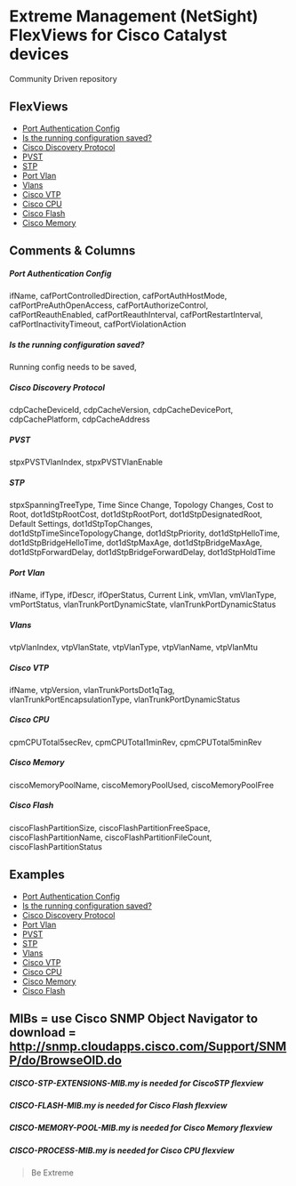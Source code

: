 # Extreme Management (NetSight) FlexViews for Cisco Catalyst devices

Community Driven repository

## FlexViews
* [Port Authentication Config](tpl/CiscoAuth.tpl?raw=true)
* [Is the running configuration saved?](tpl/CiscoConfig.tpl?raw=true)
* [Cisco Discovery Protocol](tpl/CiscoDP.tpl?raw=true)
* [PVST](tpl/CiscoPVST.tpl?raw=true)
* [STP](tpl/CiscoSTP.tpl?raw=true)
* [Port Vlan](tpl/CiscoPVID.tpl?raw=true)
* [Vlans](tpl/CiscoVLANs.tpl?raw=true)
* [Cisco VTP](tpl/CiscoVTP.tpl?raw=true)
* [Cisco CPU](tpl/CiscoCPU.tpl?raw=true)
* [Cisco Flash](tpl/CiscoFlash.tpl?raw=true)
* [Cisco Memory](tpl/CiscoMemory.tpl?raw=true)



## Comments & Columns
##### Port Authentication Config
ifName, cafPortControlledDirection, cafPortAuthHostMode, cafPortPreAuthOpenAccess, cafPortAuthorizeControl, cafPortReauthEnabled, cafPortReauthInterval, cafPortRestartInterval, cafPortInactivityTimeout, cafPortViolationAction

##### Is the running configuration saved?
Running config needs to be saved,

##### Cisco Discovery Protocol
cdpCacheDeviceId, cdpCacheVersion, cdpCacheDevicePort, cdpCachePlatform, cdpCacheAddress

##### PVST
stpxPVSTVlanIndex, stpxPVSTVlanEnable

##### STP
stpxSpanningTreeType, Time Since Change, Topology Changes, Cost to Root, dot1dStpRootCost, dot1dStpRootPort, dot1dStpDesignatedRoot, Default Settings, dot1dStpTopChanges, dot1dStpTimeSinceTopologyChange, dot1dStpPriority, dot1dStpHelloTime, dot1dStpBridgeHelloTime, dot1dStpMaxAge, dot1dStpBridgeMaxAge, dot1dStpForwardDelay, dot1dStpBridgeForwardDelay, dot1dStpHoldTime

##### Port Vlan
ifName, ifType, ifDescr, ifOperStatus, Current Link, vmVlan, vmVlanType, vmPortStatus, vlanTrunkPortDynamicState, vlanTrunkPortDynamicStatus

##### Vlans
vtpVlanIndex, vtpVlanState, vtpVlanType, vtpVlanName, vtpVlanMtu

##### Cisco VTP
ifName, vtpVersion, vlanTrunkPortsDot1qTag, vlanTrunkPortEncapsulationType, vlanTrunkPortDynamicStatus

##### Cisco CPU
cpmCPUTotal5secRev, cpmCPUTotal1minRev, cpmCPUTotal5minRev

##### Cisco Memory
ciscoMemoryPoolName, ciscoMemoryPoolUsed, ciscoMemoryPoolFree

##### Cisco Flash
ciscoFlashPartitionSize, ciscoFlashPartitionFreeSpace, ciscoFlashPartitionName, ciscoFlashPartitionFileCount, ciscoFlashPartitionStatus


## Examples
* [Port Authentication Config](sample/CiscoAuth.png)
* [Is the running configuration saved?](sample/CiscoConfig.png)
* [Cisco Discovery Protocol](sample/CiscoDPneighbor.png)
* [Port Vlan](sample/CiscoPVID.png)
* [PVST](sample/CiscoPVST.png)
* [STP](sample/CiscoSTP.png)
* [Vlans](sample/CiscoVlans.png)
* [Cisco VTP](sample/CiscoVTP.png)
* [Cisco CPU](sample/CiscoCPU.png)
* [Cisco Memory](sample/CiscoMemory.png)
* [Cisco Flash](sample/CiscoFlash.png)

## MIBs = use Cisco SNMP Object Navigator to download = http://snmp.cloudapps.cisco.com/Support/SNMP/do/BrowseOID.do
##### CISCO-STP-EXTENSIONS-MIB.my is needed for CiscoSTP flexview

##### CISCO-FLASH-MIB.my is needed for Cisco Flash flexview

##### CISCO-MEMORY-POOL-MIB.my is needed for Cisco Memory flexview

##### CISCO-PROCESS-MIB.my is needed for Cisco CPU flexview

>Be Extreme